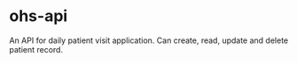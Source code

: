 # ohs-api
An API for daily patient visit application. Can create, read, update and delete patient record.

